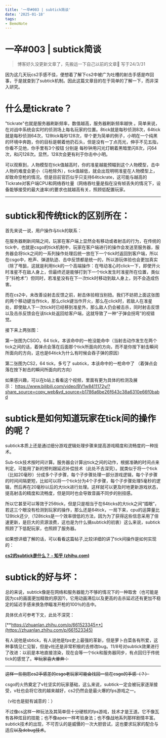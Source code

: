 ```yaml
---
title: '一卒#003 | subtick简谈'
date: '2025-01-18'
tags:
- BemoNote
---
```



# 一卒#003 | subtick简谈

> 博客好久没更新文章了，先搬运一下自己以前的文章🥰 写于24/3/31
> 

因为这几天玩cs2手感不佳，便想着了解下cs2中被广为吐槽的射击手感是咋回事，于是就查到了subtick机制。因此这篇文章目的在于简单的了解一下，而非深入研究。

# 什么是tickrate？

"tickrate"也就是服务器刷新频率，数值越高，服务器刷新频率越快 。简单来说，在对战中系统会实时的侦测场上每名玩家的位置。8tick就是每秒侦测8次，64tick就是每秒侦测64次，128tick每秒128次，举个更为简单的例子，小明在一个纯黑的环境中奔跑，你的目标是朝着他扔石头，但是没有一丁点亮光，伸手不见五指，你看不见他，你手里有3个按钮 分别是 每秒钟用闪光灯朝着黑暗里闪8次，闪64次，和闪128次。显然，128次会更有利于你击中小明。

可以观察到，人物模型在tick值越高时，你的准星越能预瞄到这个人物模型，击中人物的难度会更小（马枪除外），tick值越低，就会出现明明准星在人物模型上，却致命空枪的情况。但是目前官匹似乎只支持64tickrate，这可能与越高的Tickrate对客户端CPU和网络吞吐量（网络吞吐量是指在没有帧丢失的情况下，设备能够接受的最大速率)的要求也就越高有关，照顾低配置玩家。

---

# subtick和传统tick的区别所在：

首先来说一说，用户操作与tick的联系：

在服务器刷新间隔之间，玩家在客户端上显然会有移动或者射击的行为，在传统的tick中，也就是csgo的tick机制中，玩家在客户端进行的操作会发送至服务器，服务器会将tick之间的一系列操作处理后统一放在下一个tick时返回到客户端，所以在csgo中，枪声、弹道轨迹、击中反馈都是统一的，所以游玩体验也会更加真实（除了甩狙，这就是利用tick的一个高端操作：在甩动准心时click一下，即使开火时准星不在敌人身上，但最终还是能够打到下一个tick发生时准星所在位置，类似于“抖枪术”）但同时，若准星没有在下一次tick时移动到敌人身上，则不会造成伤害。

而在cs2中，未改善设射击反馈之前，射击体验相当别扭。我们不妨把上面这张图的两个移动键当作tick，那么click键当作开火，那么在click时，若敌人在准星处，即使敌人下一次tick时已经移到准星外，那么敌人仍会被击杀，同时射击反馈以及击杀反馈会在该tick处返回给客户端，这就导致了一种“子弹会拐弯”的视错觉。

接下来上两张图：

第一张图为CSGO，64 tick，本该命中的一枪没能命中（当射击动作发生在两个tick之间的话，着弹点会落在后面那个tick所面向的方向，而不是你按下射击瞬间所面向的方向，这也是64tick为什么有时候会吞子弹的原因）

第二张图为CS2，64 tick，多亏了 subtick，本该命中的一枪命中了 （着弹点会落在按下射击的瞬间所面向的方向）

如果感兴趣，可以在b站上看看这个视频，里面有更为具体的检测及展示： https://www.bilibili.com/video/BV1w8411172y/?share_source=copy_web&vd_source=b1786a6be26f643c38a6310e66f0babd

# subtick是如何知道玩家在tick间的操作的呢？

subtick本质上还是通过细分游戏逻辑处理步骤来提高游戏精度和流畅度的一种技术。

Sub-tick技术按时间计算。服务器会计算出tick之间的动作，根据准确的时间点来判定，可能用了新的预判跟延迟补偿技术（此处不去深究）。就类似于将一个tick（比如20毫秒）分成多个子步骤，每个子步骤处理一部分游戏逻辑，每个子步骤的时间间隔更短，比如可以将一个tick分为4个子步骤，每个子步骤处理5毫秒的逻辑，然后再在20毫秒以后的大tick进行处理。这样就可以更及时地更新游戏状态，提高射击的精度和流畅度，但是同时也会导致音画不同步的别扭感。

所以它甚至可以等效于256tick，但是只是相当于在64ticks的大tick之间“插眼”，若这三个眼没有检测到玩家的操作，那么还是64tick，一局下来，cpu的运算量比128tick还少,（128ticks是一个效率很低的方法，因为为了获得这些信息采用了倍速更新，是巨大的资源浪费，这也是为什么搞subtick的初衷）这么来说，subtick照顾了下低配玩家，也照顾了服务器。

如果想详细了解的话，可以看看这篇帖子,比较详细的讲了tick间操作是如何实现的：

[**cs2的subtick是什么？ - 知乎 (zhihu.com)**](https://zhuanlan.zhihu.com/p/661523345)

# subtick的好与坏：

总的来说，subtick像是在网络和服务器能力不够的情况下的一种取舍（也可能是因为cs的画面更加精致的原因?)，它用动画滞后以及更高的击杀延迟还有更加不稳定的延迟手感来换急停瞄准开枪的100％的击中。

具体优点可参考下文，此处不深究：

[**https://zhuanlan.zhihu.com/p/661523345**](https://zhuanlan.zhihu.com/p/661523345)

有人说他是sbtick，有人说他是fps史上最强的革新，但是萝卜白菜各有所爱，这种事情见仁见智，但是v社还是非常积极的去修改bug。11/8号对subtick效果进行了改进：以前是本地直接渲染，现在会等一个tick和服务器同步，有点回归于传统tick的感觉了。~~牢玩家喜大普奔：~~

---

~~这样一些抱怨cs2手感差的csgo老玩家可能会找回一些在csgo的手感（？）~~

csgo的火热奠定了v社坚实的玩家基础，这么来说，subtick一定会被玩家逐渐接受，v社也会将它改的越来越好，cs2仍然会是最火爆的fps游戏之一。

（v社也是挺有诚意的：）

不过像cs这样一种玩法及其简单但十分硬核的fps游戏，技术才是王道。它不像瓦有各种炫目的技能；也不像apex一样考验身法；也不像战地系列那样剧情丰富。subtick技术的出现，不可否认的是威慑的一次大胆尝试，这也要求玩家的配合与适应~~以及debug技术~~。